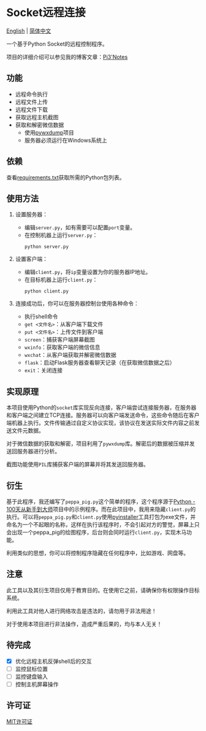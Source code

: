 # Socket远程连接

[English](README.md) | [简体中文](README_CN.md)

一个基于Python Socket的远程控制程序。

项目的详细介绍可以参见我的博客文章：[Pi3'Notes](https://blog.pi3.fun/post/2023/11/%E5%9F%BA%E4%BA%8Esocket%E7%9A%84%E8%BF%9C%E7%A8%8B%E6%8E%A7%E5%88%B6%E7%A8%8B%E5%BA%8F/)

## 功能

- 远程命令执行
- 远程文件上传
- 远程文件下载
- 获取远程主机截图
- 获取和解密微信数据
  - 使用[pywxdump](https://github.com/xaoyaoo/PyWxDump)项目
  - 服务器必须运行在Windows系统上

## 依赖

查看[requirements.txt](requirements.txt)获取所需的Python包列表。

## 使用方法

1. 设置服务器：
   - 编辑`server.py`，如有需要可以配置`port`变量。
   - 在控制机器上运行`server.py`：
     ```
     python server.py
     ```

2. 设置客户端：
   - 编辑`client.py`，将`ip`变量设置为你的服务器IP地址。
   - 在目标机器上运行`client.py`：
     ```
     python client.py
     ```

3. 连接成功后，你可以在服务器控制台使用各种命令：
   - 执行shell命令
   - `get <文件名>`：从客户端下载文件
   - `put <文件名>`：上传文件到客户端
   - `screen`：捕获客户端屏幕截图
   - `wxinfo`：获取客户端的微信信息
   - `wxchat`：从客户端获取并解密微信数据
   - `flask`：启动Flask服务器查看聊天记录（在获取微信数据之后）
   - `exit`：关闭连接

## 实现原理

本项目使用Python的`socket`库实现反向连接，客户端尝试连接服务器，在服务器和客户端之间建立TCP连接。服务器可以向客户端发送命令，这些命令随后在客户端机器上执行。文件传输通过自定义协议实现，该协议在发送实际文件内容之前发送文件元数据。

对于微信数据的获取和解密，项目利用了`pywxdump`库。解密后的数据被压缩并发送回服务器进行分析。

截图功能使用`PIL`库捕获客户端的屏幕并将其发送回服务器。

## 衍生

基于此程序，我还编写了`peppa_pig.py`这个简单的程序，这个程序源于[Python - 100天从新手到大师](https://github.com/Pi3-l22/Python-Learn)项目中的示例程序。而在此项目中，我用来隐藏`client.py`的执行。可以将`peppa_pig.py`和`client.py`使用[pyinstaller](https://pyinstaller.org/en/stable/)工具打包为exe文件，并命名为一个不起眼的名称，这样在执行该程序时，不会引起对方的警觉，屏幕上只会出现一个peppa_pig的绘图程序，后台则会同时运行`client.py`，实现木马功能。

利用类似的思想，你可以将控制程序隐藏在任何程序中，比如游戏、网盘等。

## 注意

此工具以及其衍生项目仅用于教育目的。在使用它之前，请确保你有权限操作目标系统。

利用此工具对他人进行网络攻击是违法的，请勿用于非法用途！

对于使用本项目进行非法操作，造成严重后果的，均与本人无关！

## 待完成

- [X] 优化远程主机反弹shell后的交互
- [ ] 监控鼠标位置
- [ ] 监控键盘输入
- [ ] 控制主机屏幕操作

## 许可证

[MIT许可证](LICENSE)
